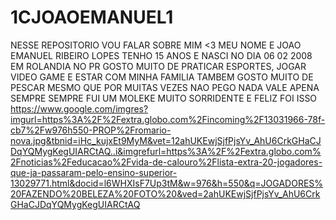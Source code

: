 # 1CJOAOEMANUEL1
NESSE REPOSITORIO VOU FALAR SOBRE MIM &lt;3
MEU NOME E JOAO EMANUEL RIBEIRO LOPES TENHO 15 ANOS E NASCI NO DIA 06 02 2008 EM ROLANDIA NO PR 
GOSTO MUITO DE PRATICAR ESPORTES, JOGAR VIDEO GAME E ESTAR COM MINHA FAMILIA 
TAMBEM GOSTO MUITO DE PESCAR MESMO QUE POR MUITAS VEZES NAO PEGO NADA VALE APENA SEMPRE 
SEMPRE FUI UM MOLEKE MUITO SORRIDENTE E FELIZ FOI ISSO 
https://www.google.com/imgres?imgurl=https%3A%2F%2Fextra.globo.com%2Fincoming%2F13031966-78f-cb7%2Fw976h550-PROP%2Fromario-nova.jpg&tbnid=iHc_kujxEt9MyM&vet=12ahUKEwjSjfPjsYv_AhU6CrkGHaCJDqYQMygKegUIARCtAQ..i&imgrefurl=https%3A%2F%2Fextra.globo.com%2Fnoticias%2Feducacao%2Fvida-de-calouro%2Flista-extra-20-jogadores-que-ja-passaram-pelo-ensino-superior-13029771.html&docid=l6WHXIsF7Up3tM&w=976&h=550&q=JOGADORES%20FAZENDO%20BELEZA%20FOTO%20&ved=2ahUKEwjSjfPjsYv_AhU6CrkGHaCJDqYQMygKegUIARCtAQ
